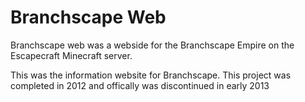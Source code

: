 # Branchscape Web

Branchscape web was a webside for the Branchscape Empire on the Escapecraft Minecraft server.

This was the information website for Branchscape. This project was completed in 2012 and offically was discontinued in early 2013
